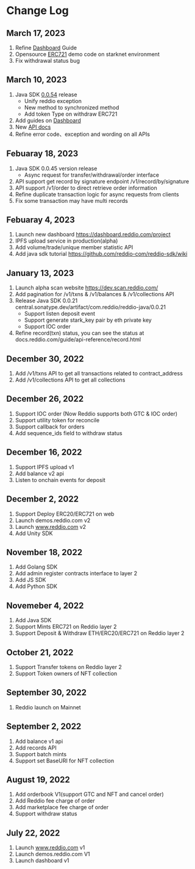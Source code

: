 # Change Log

## March 17, 2023
1. Refine [Dashboard](https://dashboard.reddio.com/project) Guide
2. Opensource [ERC721](https://github.com/reddio-com/cairo/blob/main/token/ERC721/erc721.cairo) demo code on starknet environment
3. Fix withdrawal status bug


## March 10, 2023
1. Java SDK [0.0.54](https://central.sonatype.com/artifact/com.reddio/reddio-api/0.0.54) release
    - Unify reddio exception
    - New method to synchronized method
    - Add token Type on withdraw ERC721
2. Add guides on [Dashboard](https://dashboard.reddio.com/project)
3. New [API docs](https://api-docs.reddio.com/)
4. Refine error code、exception and wording on all APIs


## Febuaray 18, 2023
1. Java SDK 0.0.45 version release
    - Async request for transfer/withdrawal/order interface
2. API support get record by signature endpoint /v1/record/by/signature
3. API support /v1/order to direct retrieve order information
4. Refine duplicate transaction logic for async requests from clients
5. Fix some transaction may have multi records

## Febuaray 4, 2023
1. Launch new dashboard https://dashboard.reddio.com/project
2. IPFS upload service in production(alpha)
3. Add volume/trade/unique member statistic API
4. Add java sdk tutorial https://github.com/reddio-com/reddio-sdk/wiki

## January 13, 2023
1. Launch alpha scan website https://dev.scan.reddio.com/
2. Add pagination for /v1/txns & /v1/balances & /v1/collections API
3. Release Java SDK 0.0.21 central.sonatype.dev/artifact/com.reddio/reddio-java/0.0.21
    - Support listen deposit event
    - Support generate stark_key pair by eth private key
    - Support IOC order
4. Refine record(txn) status, you can see the status at docs.reddio.com/guide/api-reference/record.html 

## December 30, 2022
1. Add /v1/txns API to get all transactions related to contract_address
2. Add /v1/collections API to get all collections

## December 26, 2022

1. Support IOC order (Now Reddio supports both GTC & IOC order)
2. Support utility token for reconcile
3. Support callback for orders
4. Add sequence_ids field to withdraw status

## December 16, 2022
1. Support IPFS upload v1
2. Add balance v2 api
3. Listen to onchain events for deposit

## December 2, 2022
1. Support Deploy ERC20/ERC721 on web
2. Launch demos.reddio.com v2
3. Launch www.reddio.com v2
4. Add Unity SDK

## November 18, 2022
1. Add Golang SDK
2. Add admin register contracts interface to layer 2
3. Add JS SDK
4. Add Python SDK

## Novemeber 4, 2022
1. Add Java SDK
2. Support Mints ERC721 on Reddio layer 2
3. Support Deposit & Withdraw ETH/ERC20/ERC721 on Reddio layer 2

## October 21, 2022
1. Support Transfer tokens on Reddio layer 2
2. Support Token owners of NFT collection

## September 30, 2022
1. Reddio launch on Mainnet

## September 2, 2022
1. Add balance v1 api
2. Add records API
3. Support batch mints
4. Support set BaseURI for NFT collection

## August 19, 2022
1. Add orderbook V1(support GTC and NFT and cancel order)
2. Add Reddio fee charge of order
3. Add marketplace fee charge of order
4. Support withdraw status

## July 22, 2022
1. Launch www.reddio.com v1
2. Launch demos.reddio.com V1
3. Launch dashboard v1
